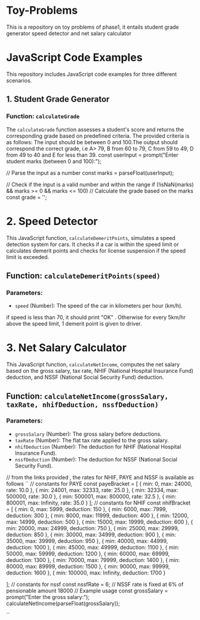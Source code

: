 # Toy-Problems
This is a repository on toy problems of phase1, it entails student grade generator speed detector and net salary calculator
# JavaScript Code Examples

This repository includes JavaScript code examples for three different scenarios.

## 1. Student Grade Generator

### Function: `calculateGrade`

The `calculateGrade` function assesses a student's score and returns the corresponding grade based on predefined criteria.
The provided criteria is as follows:
The input should be between 0 and 100.The output should correspond the correct grade, i.e A> 79, B from 60 to 79, C from 59 to 49, D from 49 to 40 and E for less than 39.
 const userInput = prompt("Enter student marks (between 0 and 100):");

  // Parse the input as a number
  const marks = parseFloat(userInput);

  // Check if the input is a valid number and within the range
  if (!isNaN(marks) && marks >= 0 && marks <= 100) 
 // Calculate the grade based on the marks
      const grade = '';


# 2. Speed Detector

This JavaScript function, `calculateDemeritPoints`, simulates a speed detection system for cars. It checks if a car is within the speed limit or calculates demerit points and checks for license suspension if the speed limit is exceeded.

## Function: `calculateDemeritPoints(speed)`

### Parameters:

- `speed` (Number): The speed of the car in kilometers per hour (km/h).

if speed is less than 70, it should print "OK" . Otherwise for every 5km/hr above the speed limit, 1 demerit point is given to driver.



# 3. Net Salary Calculator

This JavaScript function, `calculateNetIncome`, computes the net salary based on the gross salary, tax rate, NHIF (National Hospital Insurance Fund) deduction, and NSSF (National Social Security Fund) deduction.

## Function: `calculateNetIncome(grossSalary, taxRate, nhifDeduction, nssfDeduction)`

### Parameters:

- `grossSalary` (Number): The gross salary before deductions.
- `taxRate` (Number): The flat tax rate applied to the gross salary.
- `nhifDeduction` (Number): The deduction for NHIF (National Hospital Insurance Fund).
- `nssfDeduction` (Number): The deduction for NSSF (National Social Security Fund).

// from the links provided , the rates for NHIF, PAYE and NSSF is available as follows
``
 // constants for PAYE
  const payeBracket = [
    { min: 0, max: 24000, rate: 10.0 },
    { min: 24001, max: 32333, rate: 25.0 },
    { min: 32334, max: 500000, rate: 30.0 },
    { min: 500001, max: 800000, rate: 32.5 },
    { min: 800001, max: Infinity, rate: 35.0 }
  ];
  // constants for NHIF
  const nhifBracket = [
    { min: 0, max: 5999, deduction: 150 },
        { min: 6000, max: 7999, deduction: 300 },
        { min: 8000, max: 11999, deduction: 400 },
        { min: 12000, max: 14999, deduction: 500 },
        { min: 15000, max: 19999, deduction: 600 },
        { min: 20000, max: 24999, deduction: 750 },
        { min: 25000, max: 29999, deduction: 850 },
        { min: 30000, max: 34999, deduction: 900 },
        { min: 35000, max: 39999, deduction: 950 },
        { min: 40000, max: 44999, deduction: 1000 },
        { min: 45000, max: 49999, deduction: 1100 },
        { min: 50000, max: 59999, deduction: 1200 },
        { min: 60000, max: 69999, deduction: 1300 },
        { min: 70000, max: 79999, deduction: 1400 },
        { min: 80000, max: 89999, deduction: 1500 },
        { min: 90000, max: 99999, deduction: 1600 },
        { min: 100000, max: Infinity, deduction: 1700 }

  ];
  // constants for nssf
  const nssfRate = 6; // NSSF rate is fixed at 6% of pensionable amount 18000
  // Example usage
const grossSalary = prompt("Enter the gross salary:");
calculateNetIncome(parseFloat(grossSalary));
    

 ``

